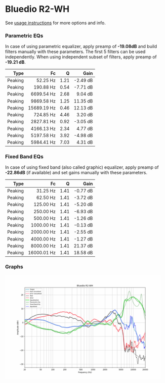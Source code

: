 # Bluedio R2-WH
See [usage instructions](https://github.com/jaakkopasanen/AutoEq#usage) for more options and info.

### Parametric EQs
In case of using parametric equalizer, apply preamp of **-19.08dB** and build filters manually
with these parameters. The first 5 filters can be used independently.
When using independent subset of filters, apply preamp of **-19.21 dB**.

| Type    | Fc          |    Q | Gain     |
|--------:|------------:|-----:|---------:|
| Peaking | 52.25 Hz    | 1.21 | -2.49 dB |
| Peaking | 190.88 Hz   | 0.54 | -7.71 dB |
| Peaking | 6699.54 Hz  | 2.68 | 9.04 dB  |
| Peaking | 9869.58 Hz  | 1.25 | 11.35 dB |
| Peaking | 15689.19 Hz | 0.46 | 12.13 dB |
| Peaking | 724.85 Hz   | 4.46 | 3.20 dB  |
| Peaking | 2827.81 Hz  | 0.92 | -3.05 dB |
| Peaking | 4166.13 Hz  | 2.34 | 4.77 dB  |
| Peaking | 5197.58 Hz  | 3.92 | -4.98 dB |
| Peaking | 5984.41 Hz  | 7.03 | 4.31 dB  |

### Fixed Band EQs
In case of using fixed band (also called graphic) equalizer, apply preamp of **-22.86dB**
(if available) and set gains manually with these parameters.

| Type    | Fc          |    Q | Gain     |
|--------:|------------:|-----:|---------:|
| Peaking | 31.25 Hz    | 1.41 | -0.77 dB |
| Peaking | 62.50 Hz    | 1.41 | -3.72 dB |
| Peaking | 125.00 Hz   | 1.41 | -5.20 dB |
| Peaking | 250.00 Hz   | 1.41 | -6.93 dB |
| Peaking | 500.00 Hz   | 1.41 | -1.26 dB |
| Peaking | 1000.00 Hz  | 1.41 | -0.13 dB |
| Peaking | 2000.00 Hz  | 1.41 | -2.55 dB |
| Peaking | 4000.00 Hz  | 1.41 | -1.27 dB |
| Peaking | 8000.00 Hz  | 1.41 | 21.37 dB |
| Peaking | 16000.01 Hz | 1.41 | 18.58 dB |

### Graphs
![](./Bluedio%20R2-WH.png)